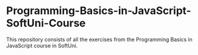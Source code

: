 # Programming-Basics-in-JavaScript-SoftUni-Course
This repository consists of all the exercises from the Programming Basics in JavaScript course in SoftUni.


